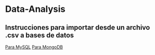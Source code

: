 # Data-Analysis

## Instrucciones para importar desde un archivo .csv a bases de datos

[Para MySQL](./mysql/)
[Para MongoDB](./mongo/)